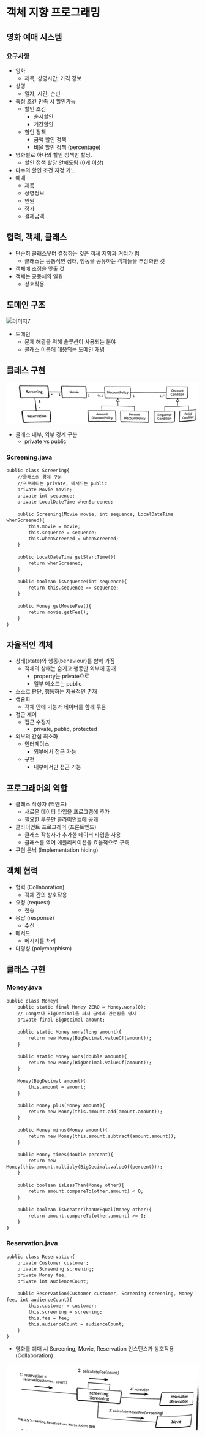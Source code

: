 # 객체 지향 프로그래밍

## 영화 예매 시스템

### 요구사항

- 영화
    - 제목, 상영시간, 가격 정보
- 상영
    - 일자, 시간, 순번
- 특정 조건 만족 시 할인가능
    - 할인 조건
        - 순서할인
        - 기간할인
    - 할인 정책
        - 금액 할인 정책
        - 비율 할인 정책 (percentage)
- 영화별로 하나의 할인 정책만 할당.
    - 할인 정책 할당 안해도됨 (0개 이상)
- 다수의 할인 조건 지정 가느
- 예매
    - 제목
    - 상영정보
    - 인원
    - 정가
    - 결제금액

## 협력, 객체, 클래스

- 단순히 클래스부터 결정하는 것은 객체 지향과 거리가 멈
    - 클래스는 공통적인 상태, 행동을 공유하는 객체들을 추상화한 것
- 객체에 초점을 맞출 것
- 객체는 공동체의 일원
    - 상호작용

## 도메인 구조
![이미지7](./image/ch2-1.jpg)

- 도메인
    - 문제 해결을 위해 솔루션이 사용되는 분야
    - 클래스 이름에 대응되는 도메인 개념

## 클래스 구현
![이미지8](./image/ch2-2.jpg)

- 클래스 내부, 외부 경계 구분
    - private vs public

### Screening.java
```
public class Screening{
    //클래스의 경계 구분
    //프로퍼티는 private, 메서드는 public
    private Movie movie;
    private int sequence;
    private LocalDateTime whenScreened;

    public Screening(Movie movie, int sequence, LocalDateTime whenScreened){
        this.movie = movie;
        this.sequence = sequence;
        this.whenScreened = whenScreened;
    }

    public LocalDateTime getStartTime(){
        return whenScreened;
    }

    public boolean isSequence(int sequence){
        return this.sequence == sequence;
    }

    public Money getMovieFee(){
        return movie.getFee();
    }
}
```

## 자율적인 객체

- 상태(state)와 행동(behaviour)를 함께 가짐
    - 객체의 상태는 숨기고 행동만 외부에 공개
        - property는 private으로
        - 일부 메소드는 public
- 스스로 판단, 행동하는 자율적인 존재
- 캡슐화
    - 객체 안에 기능과 데이터를 함께 묶음
- 접근 제어
    - 접근 수정자
        - private, public, protected
- 외부의 간섭 최소화
    - 인터페이스
        - 외부에서 접근 가능
    - 구현
        - 내부에서만 접근 가능

## 프로그래머의 역할

- 클래스 작성자 (백엔드)
    - 새로운 데이터 타입을 프로그램에 추가
    - 필요한 부분만 클라이언트에 공개
- 클라이언트 프로그래머 (프론트엔드)
    - 클래스 작성자가 추가한 데이터 타입을 사용
    - 클래스를 엮어 애플리케이션을 효율적으로 구축
- 구현 은닉 (Implementation hiding)

## 객체 협력

- 협력 (Collaboration)
    - 객체 간의 상호작용
- 요청 (request)
    - 전송
- 응답 (response)
    - 수신
- 메서드
    - 메시지를 처리
- 다형성 (polymorphism)

## 클래스 구현
### Money.java

```
public class Money{
    public static final Money ZERO = Money.wons(0);
    // Long보다 BigDecimal을 써서 금액과 관련됨을 명시
    private final BigDecimal amount;

    public static Money wons(long amount){
        return new Money(BigDecimal.valueOf(amount));
    }

    public static Money wons(double amount){
        return new Money(BigDecimal.valueOf(amount));
    }

    Money(BigDecimal amount){
        this.amount = amount;
    }

    public Money plus(Money amount){
        return new Money(this.amount.add(amount.amount));
    }

    public Money minus(Money amount){
        return new Money(this.amount.subtract(amount.amount));
    }

    public Money times(double percent){
        return new Money(this.amount.multiply(BigDecimal.valueOf(percent)));
    }

    public boolean isLessThan(Money other){
        return amount.compareTo(other.amount) < 0;
    }

    public boolean isGreaterThanOrEqual(Money other){
        return amount.compareTo(other.amount) >= 0;
    }
}
```

### Reservation.java

```
public class Reservation{
    private Customer customer;
    private Screening screening;
    private Money fee;
    private int audienceCount;

    public Reservation(Customer customer, Screening screening, Money fee, int audienceCount){
        this.customer = customer;
        this.screening = screening;
        this.fee = fee;
        this.audienceCount = audienceCount;
    }
}
```

- 영화를 예매 시 Screening, Movie, Reservation 인스턴스가 상호작용 (Collaboration)

![이미지9](./image/ch2-3.jpg)